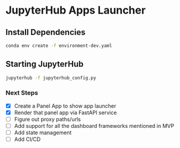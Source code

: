 # JupyterHub Apps Launcher

## Install Dependencies

```bash
conda env create -f environment-dev.yaml
```

## Starting JupyterHub

```bash
jupyterhub -f jupyterhub_config.py
```

### Next Steps

- [x] Create a Panel App to show app launcher
- [x] Render that panel app via FastAPI service
- [ ] Figure out proxy paths/urls
- [ ] Add support for all the dashboard frameworks mentioned in MVP
- [ ] Add state management
- [ ] Add CI/CD
